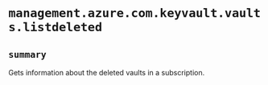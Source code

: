 # `management.azure.com.keyvault.vaults.listdeleted`

## `summary`
Gets information about the deleted vaults in a subscription.


